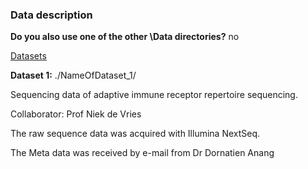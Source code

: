 ### Data description  

**Do you also use one of the other \Data directories?** no

<u>Datasets </u>

**Dataset 1:** ./NameOfDataset_1/

Sequencing data of adaptive immune receptor repertoire sequencing.

Collaborator: Prof Niek de Vries

The raw sequence data was acquired with Illumina NextSeq.

The Meta data was received by e-mail from Dr Dornatien Anang

